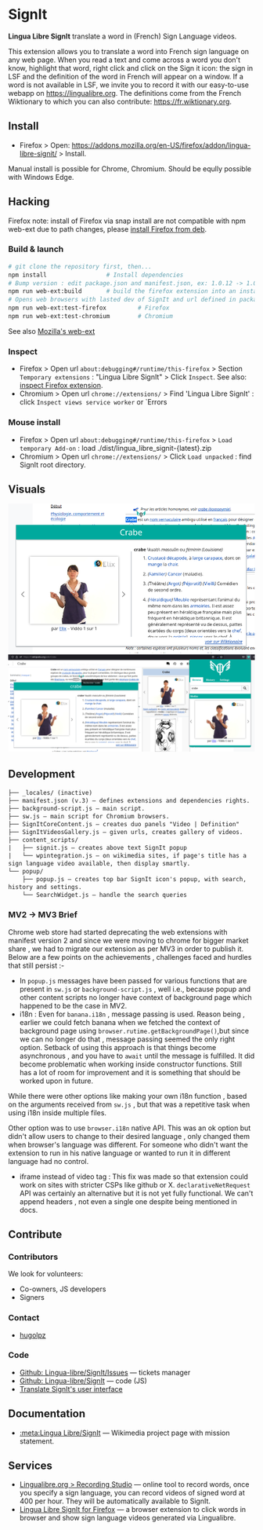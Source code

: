 # SignIt
**Lingua Libre SignIt** translate a word in (French) Sign Language videos.

This extension allows you to translate a word into French sign language on any web page. When you read a text and come across a word you don't know, highlight that word, right click and click on the Sign it icon: the sign in LSF and the definition of the word in French will appear on a window. If a word is not available in LSF, we invite you to record it with our easy-to-use webapp on https://lingualibre.org. The definitions come from the French Wiktionary to which you can also contribute: https://fr.wiktionary.org.

## Install
* Firefox > Open: https://addons.mozilla.org/en-US/firefox/addon/lingua-libre-signit/ > Install.

Manual install is possible for Chrome, Chromium. Should be eqully possible with Windows Edge.

## Hacking

Firefox note: install of Firefox via snap install are not compatible with npm web-ext due to path changes, please [install Firefox from deb](https://support.mozilla.org/en-US/kb/install-firefox-linux#w_install-firefox-deb-package-for-debian-based-distributions). 

### Build & launch

```bash
# git clone the repository first, then...
npm install                 # Install dependencies
# Bump version : edit package.json and manifest.json, ex: 1.0.12 -> 1.0.13
npm run web-ext:build       # build the firefox extension into an instalable .zip
# Opens web browsers with lasted dev of SignIt and url defined in package.json
npm run web-ext:test-firefox         # Firefox
npm run web-ext:test-chromium        # Chromium
```

See also [Mozilla's web-ext](https://github.com/mozilla/web-ext)

### Inspect
- Firefox > Open url `about:debugging#/runtime/this-firefox` > Section `Temporary extensions` : "Lingua Libre SignIt" > Click `Inspect`. See also: [inspect Firefox extension](https://extensionworkshop.com/documentation/develop/debugging/).
- Chromium > Open url `chrome://extensions/` > Find 'Lingua Libre SignIt' : click `Inspect views service worker` or `Errors

### Mouse install
- Firefox > Open url `about:debugging#/runtime/this-firefox` > `Load temporary Add-on` : load ./dist/lingua_libre_signit-{latest}.zip
- Chromium > Open url `chrome://extensions/` > Click `Load unpacked` : find SignIt root directory.

## Visuals
<img src="doc/LinguaLibre_SignIt-01.png"/>
<img src="doc/LinguaLibre_SignIt-all.png"/>

## Development
```
├── _locales/ (inactive)
├── manifest.json (v.3) — defines extensions and dependencies rights.
├── background-script.js — main script.
├── sw.js — main script for Chromium browsers.
├── SignItCoreContent.js — creates duo panels "Video | Definition"
├── SignItVideosGallery.js — given urls, creates gallery of videos.
├── content_scripts/
|   ├── signit.js — creates above text SignIt popup
|   └── wpintegration.js — on wikimedia sites, if page's title has a sign language video available, then display smartly.
└── popup/
    ├── popup.js — creates top bar SignIt icon's popup, with search, history and settings.
    └── SearchWidget.js — handle the search queries
```

### MV2 -> MV3 Brief

Chrome web store had started deprecating the web extensions with manifest version 2 and since we were moving to chrome for bigger market share , we had to migrate our extension as per MV3 in order to publish it. Below are a few points on the achievements , challenges faced and hurdles that still persist :-

* In `popup.js` messages have been passed for various functions that are present in `sw.js` or `background-script.js` , well i.e., because  popup and other content scripts no longer have context of background page which happened to be the case in MV2.
* i18n : Even for `banana.i18n` , message passing is used. Reason being , earlier we could fetch banana when we fetched the context of background page using `browser.rutime.getBackgroundPage()`,but since we can no longer do that , message passing seemed the only right option. Setback of using this approach is that things become asynchronous , and you have to `await` until the message is fulfilled. It did become problematic when working inside constructor functions. Still has a lot of room for improvement and it is something that should be worked upon in future.

 While there were other options like making your own i18n function , based on the arguments received from `sw.js` , but that was a repetitive task when using i18n inside multiple files.
 
 Other option was to use `browser.i18n` native API. This was an ok option but didn't allow users to change to their desired language , only changed them when browser's language was different. For someone who didn't want the extension to run in his native language or wanted to run it in different language had no control.
* iframe instead of video tag : This fix was made so that extension could work on sites with stricter CSPs like github or X. `declarativeNetRequest` API was certainly an alternative but it is not yet fully functional. We can't append headers , not even a single one despite being mentioned in docs.

## Contribute
### Contributors
We look for volunteers:
* Co-owners, JS developers
* Signers

### Contact
* [hugolpz](https://github.com/hugolpz)

### Code
- [Github: Lingua-libre/SignIt/Issues](https://github.com/lingua-libre/SignIt/issues) — tickets manager
- [Github: Lingua-libre/SignIt](https://github.com/lingua-libre/SignIt) — code (JS)
- [Translate SignIt's user interface](https://translatewiki.net/wiki/Translating:Lingua_Libre_SignIt)

## Documentation
* [:meta:Lingua Libre/SignIt](https://meta.wikimedia.org/wiki/Lingua_Libre/SignIt) — Wikimedia project page with mission statement.

## Services
* [Lingualibre.org > Recording Studio](https://LinguaLibre.org/wiki/Special:RecordWizard) — online tool to record words, once you specify a sign language, you can record videos of signed word at 400 per hour. They will be automatically available to SignIt.
* [Lingua Libre SignIt for Firefox](https://addons.mozilla.org/en-US/firefox/addon/lingua-libre-signit/) — a browser extension to click words in browser and show sign language videos generated via Lingualibre.
